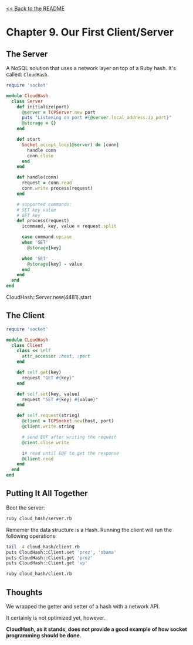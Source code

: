 [&lt;&lt; Back to the README](README.md)

# Chapter 9. Our First Client/Server

## The Server

A NoSQL solution that uses a network layer on top of a Ruby hash. It's called:
`CloudHash`.

```ruby
require 'socket'

module CloudHash
  class Server
    def initialize(port)
      @server = TCPServer.new port
      puts "Listening on port #{@server.local_address.ip_port}"
      @storage = {}
    end

    def start
      Socket.accept_loop(@server) do |conn|
        handle conn
        conn.close
      end
    end

    def handle(conn)
      request = conn.read
      conn.write process(request)
    end

    # supported commands:
    # SET key value
    # GET key
    def process(request)
      icommand, key, value = request.split

      case command.upcase
      when 'GET'
        @storage[key]

      when 'SET'
        @storage[key] - value
      end
    end
  end
end
```

CloudHash::Server.new(4481).start

## The Client

```ruby
require 'socket'

module CLoudHash
  class Client
    class << self
      attr_accessor :host, :port
    end

    def self.get(key)
      request "GET #{key}"
    end

    def self.set(key, value)
      request "SET #{key} #{value}"
    end

    def self.request(string)
      @client = TCPSocket.new(host, port)
      @client.write string

      # send EOF after writing the request
      @cient.close_write

      i# read until EOF to get the response
      @client.read
    end
  end
end
```

## Putting It All Together

Boot the server:

```sh
ruby cloud_hash/server.rb
```

Rememer the data structure is a Hash. Running the client will run the following
operations:

```sh
tail -4 cloud_hash/client.rb
puts CloudHash::Client.set 'prez', 'obama'
puts CloudHash::Client.get 'prez'
puts CloudHash::Client.get 'vp'

ruby cloud_hash/client.rb
```

## Thoughts

We wrapped the getter and setter of a hash with a network API.

It certainly is not optimized yet, however.

**CloudHash, as it stands, does not provide a good example of how socket
programming should be done.**
